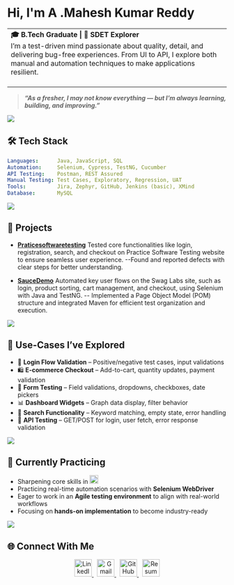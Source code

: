 # Hi, I'm A .Mahesh Kumar Reddy

<table>
  <tr>
    <td>
      <strong>🎓 B.Tech Graduate | 🧪 SDET Explorer</strong><br/>
      I’m a test-driven mind passionate about quality, detail, and delivering bug-free experiences. From UI to API, I explore both manual and automation techniques to make applications resilient.<br/><br/>
  
  </tr>
</table>


>  ***“As a fresher, I may not know everything — but I’m always learning, building, and improving.”***

<img src="https://user-images.githubusercontent.com/74038190/212284100-561aa473-3905-4a80-b561-0d28506553ee.gif">

## 🛠️ Tech Stack  
```yaml
Languages:      Java, JavaScript, SQL
Automation:     Selenium, Cypress, TestNG, Cucumber
API Testing:    Postman, REST Assured
Manual Testing: Test Cases, Exploratory, Regression, UAT
Tools:          Jira, Zephyr, GitHub, Jenkins (basic), XMind
Database:       MySQL

```

<img src="https://user-images.githubusercontent.com/74038190/212284100-561aa473-3905-4a80-b561-0d28506553ee.gif">


## 📁 Projects

-  [**Praticesoftwaretesting**](https://github.com/Avulamahesh0511/SoftwareTestingPratice-maual-)
  Tested core functionalities like login, registration, search, and checkout on Practice Software Testing website to ensure seamless user experience.
      --Found and reported defects with clear steps for better understanding.

-  [**SauceDemo**](https://github.com/Avulamahesh0511/SauceDemo-Automation-pom/tree/main)
  Automated key user flows on the Swag Labs site, such as login, product sorting, cart management, and checkout, using Selenium with Java and TestNG.
     -- Implemented a Page Object Model (POM) structure and integrated Maven for efficient test organization and execution.

<img src="https://user-images.githubusercontent.com/74038190/212284100-561aa473-3905-4a80-b561-0d28506553ee.gif">


## 🎯 Use-Cases I’ve Explored

- 🔐 **Login Flow Validation** – Positive/negative test cases, input validations  
- 🛍️ **E-commerce Checkout** – Add-to-cart, quantity updates, payment validation  
- 🧾 **Form Testing** – Field validations, dropdowns, checkboxes, date pickers  
- 📊 **Dashboard Widgets** – Graph data display, filter behavior  
- 💬 **Search Functionality** – Keyword matching, empty state, error handling  
- 📧 **API Testing** – GET/POST for login, user fetch, error response validation

<img src="https://user-images.githubusercontent.com/74038190/212284100-561aa473-3905-4a80-b561-0d28506553ee.gif">

## 🧪 Currently Practicing

- Sharpening core skills in  <img src="https://img.shields.io/badge/Java-007396?style=flat-square&logo=java&logoColor=white" height="20"/>
- Practicing real-time automation scenarios with **Selenium WebDriver**
- Eager to work in an **Agile testing environment** to align with real-world workflows
- Focusing on **hands-on implementation** to become industry-ready


<img src="https://user-images.githubusercontent.com/74038190/212284100-561aa473-3905-4a80-b561-0d28506553ee.gif">

## 🌐 Connect With Me

 <p align="center">
  <a href="https://www.linkedin.com/in/maheshreddy0511" target="_blank">
    <img src="https://cdn.jsdelivr.net/gh/devicons/devicon/icons/linkedin/linkedin-original.svg" width="40" height="40" alt="LinkedIn"/>
  </a>
  &nbsp;
  <a href="mailto:maheshreddyavula0511@gmail.com">
    <img src="https://cdn.jsdelivr.net/gh/devicons/devicon/icons/google/google-original.svg" width="40" height="40" alt="Gmail"/>
  </a>
  &nbsp;
  <a href="https://github.com/Avulamahesh0511" target="_blank">
    <img src="https://cdn.jsdelivr.net/gh/devicons/devicon/icons/github/github-original.svg" width="40" height="40" alt="GitHub"/>
  </a>
  &nbsp;
  <a href="https://drive.google.com/file/d/1JcLvzIsFa_j4tKzJV0lC4Q0WMa43kdI-/view?usp=sharing" target="_blank">
    <img src="https://img.icons8.com/plasticine/100/resume.png" width="40" height="40" alt="Resume"/>
  </a>
</p>
